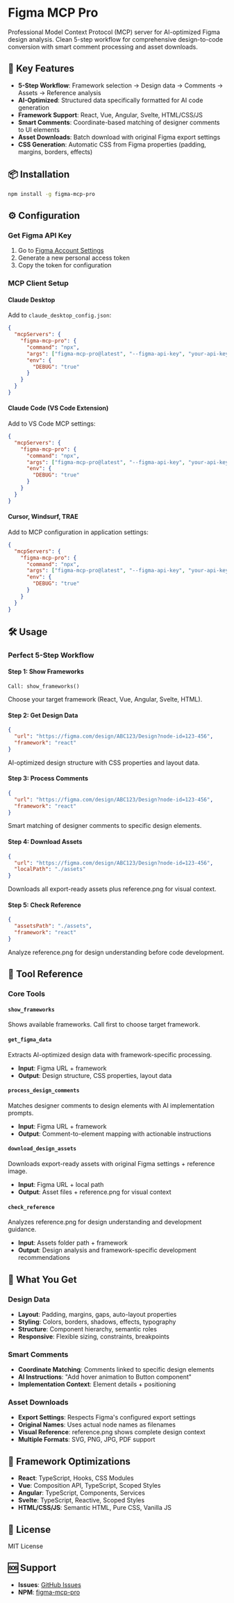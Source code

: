 # Figma MCP Pro

Professional Model Context Protocol (MCP) server for AI-optimized Figma design analysis. Clean 5-step workflow for comprehensive design-to-code conversion with smart comment processing and asset downloads.

## 🚀 Key Features

- **5-Step Workflow**: Framework selection → Design data → Comments → Assets → Reference analysis
- **AI-Optimized**: Structured data specifically formatted for AI code generation  
- **Framework Support**: React, Vue, Angular, Svelte, HTML/CSS/JS
- **Smart Comments**: Coordinate-based matching of designer comments to UI elements
- **Asset Downloads**: Batch download with original Figma export settings
- **CSS Generation**: Automatic CSS from Figma properties (padding, margins, borders, effects)

## 📦 Installation

```bash
npm install -g figma-mcp-pro
```

## ⚙️ Configuration

### Get Figma API Key
1. Go to [Figma Account Settings](https://www.figma.com/settings)  
2. Generate a new personal access token
3. Copy the token for configuration

### MCP Client Setup

#### Claude Desktop
Add to `claude_desktop_config.json`:
```json
{
  "mcpServers": {
    "figma-mcp-pro": {
      "command": "npx",
      "args": ["figma-mcp-pro@latest", "--figma-api-key", "your-api-key-here"],
      "env": {
        "DEBUG": "true"
      }
    }
  }
}
```

#### Claude Code (VS Code Extension)  
Add to VS Code MCP settings:
```json
{
  "mcpServers": {
    "figma-mcp-pro": {
      "command": "npx",
      "args": ["figma-mcp-pro@latest", "--figma-api-key", "your-api-key-here"],
      "env": {
        "DEBUG": "true"
      }
    }
  }
}
```

#### Cursor, Windsurf, TRAE
Add to MCP configuration in application settings:
```json
{
  "mcpServers": {
    "figma-mcp-pro": {
      "command": "npx", 
      "args": ["figma-mcp-pro@latest", "--figma-api-key", "your-api-key-here"],
      "env": {
        "DEBUG": "true"
      }
    }
  }
}
```

## 🛠️ Usage

### Perfect 5-Step Workflow

#### **Step 1: Show Frameworks**
```
Call: show_frameworks()
```
Choose your target framework (React, Vue, Angular, Svelte, HTML).

#### **Step 2: Get Design Data** 
```json
{
  "url": "https://figma.com/design/ABC123/Design?node-id=123-456",
  "framework": "react"
}
```
AI-optimized design structure with CSS properties and layout data.

#### **Step 3: Process Comments**
```json  
{
  "url": "https://figma.com/design/ABC123/Design?node-id=123-456",
  "framework": "react"
}
```
Smart matching of designer comments to specific design elements.

#### **Step 4: Download Assets**
```json
{
  "url": "https://figma.com/design/ABC123/Design?node-id=123-456", 
  "localPath": "./assets"
}
```
Downloads all export-ready assets plus reference.png for visual context.

#### **Step 5: Check Reference**
```json
{
  "assetsPath": "./assets",
  "framework": "react"
}
```
Analyze reference.png for design understanding before code development.

## 📝 Tool Reference

### Core Tools

#### `show_frameworks`
Shows available frameworks. Call first to choose target framework.

#### `get_figma_data` 
Extracts AI-optimized design data with framework-specific processing.
- **Input**: Figma URL + framework
- **Output**: Design structure, CSS properties, layout data

#### `process_design_comments`
Matches designer comments to design elements with AI implementation prompts.
- **Input**: Figma URL + framework  
- **Output**: Comment-to-element mapping with actionable instructions

#### `download_design_assets`
Downloads export-ready assets with original Figma settings + reference image.
- **Input**: Figma URL + local path
- **Output**: Asset files + reference.png for visual context

#### `check_reference`
Analyzes reference.png for design understanding and development guidance.
- **Input**: Assets folder path + framework
- **Output**: Design analysis and framework-specific development recommendations

## 🎯 What You Get

### Design Data
- **Layout**: Padding, margins, gaps, auto-layout properties
- **Styling**: Colors, borders, shadows, effects, typography  
- **Structure**: Component hierarchy, semantic roles
- **Responsive**: Flexible sizing, constraints, breakpoints

### Smart Comments
- **Coordinate Matching**: Comments linked to specific design elements
- **AI Instructions**: "Add hover animation to Button component"
- **Implementation Context**: Element details + positioning

### Asset Downloads  
- **Export Settings**: Respects Figma's configured export settings
- **Original Names**: Uses actual node names as filenames
- **Visual Reference**: reference.png shows complete design context
- **Multiple Formats**: SVG, PNG, JPG, PDF support

## 🌟 Framework Optimizations

- **React**: TypeScript, Hooks, CSS Modules
- **Vue**: Composition API, TypeScript, Scoped Styles  
- **Angular**: TypeScript, Components, Services
- **Svelte**: TypeScript, Reactive, Scoped Styles
- **HTML/CSS/JS**: Semantic HTML, Pure CSS, Vanilla JS

## 📄 License

MIT License

## 🆘 Support

- **Issues**: [GitHub Issues](https://github.com/artemsvit/Figma-MCP-Pro/issues)
- **NPM**: [figma-mcp-pro](https://www.npmjs.com/package/figma-mcp-pro)